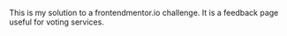 This is my solution to a frontendmentor.io challenge.
It is a feedback page useful for voting services.